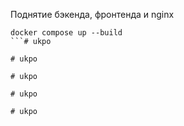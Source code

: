 Поднятие бэкенда, фронтенда и nginx
```
docker compose up --build
```#   u k p o  
 #   u k p o  
 #   u k p o  
 #   u k p o  
 #   u k p o  
 